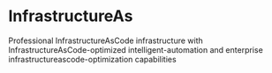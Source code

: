 # InfrastructureAs
Professional InfrastructureAsCode infrastructure with InfrastructureAsCode-optimized intelligent-automation and enterprise infrastructureascode-optimization capabilities
